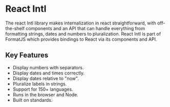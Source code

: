 # React Intl
The react Intl library makes internalization in react straightforward, with off-the-shelf components and an API that can
handle everything from formatting strings, dates and numbers to pluralization. React Intl is part of FormatJS which 
provides bindings to React via its components and API.

## Key Features
* Display numbers with separators.
* Display dates and times correctly.
* Display dates relative to "now".
* Pluralize labels in strings.
* Support for 150+ languages.
* Runs in the browser and Node.
* Built on standards.

